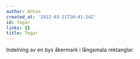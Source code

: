 ```yaml
---
author: Anton
created_at: '2012-03-21T20:41:24Z'
id: Tegar
links: {}
title: Tegar
---
```


Indelning av en bys åkermark i långsmala rektanglar.
